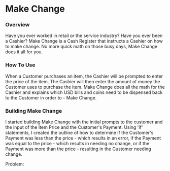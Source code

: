 # Make Change

### Overview

Have you ever worked in retail or the service industry? Have you ever been a Cashier? Make Change is a Cash Register that instructs a Cashier on how to make change. No more quick math on those busy days, Make Change does it all for you.

### How To Use

When a Customer purchases an item, the Cashier will be prompted to enter the price of the item. The Cashier will then enter the amount of money the Customer uses to purchase the item. Make Change does all the math for the Cashier and explains which USD bills and coins need to be dispensed back to the Customer in order to - Make Change.

### Building Make Change

I started building Make Change with the initial prompts to the customer and the input of the Item Price and the Customer's Payment. Using 'if' statements, I created the outline of how to determine if the Customer's Payment was less than the price - which results in an error, if the Payment was equal to the price - which results in needing no change, or if the Payment was more than the price - resulting in the Customer needing change.

Problem:

